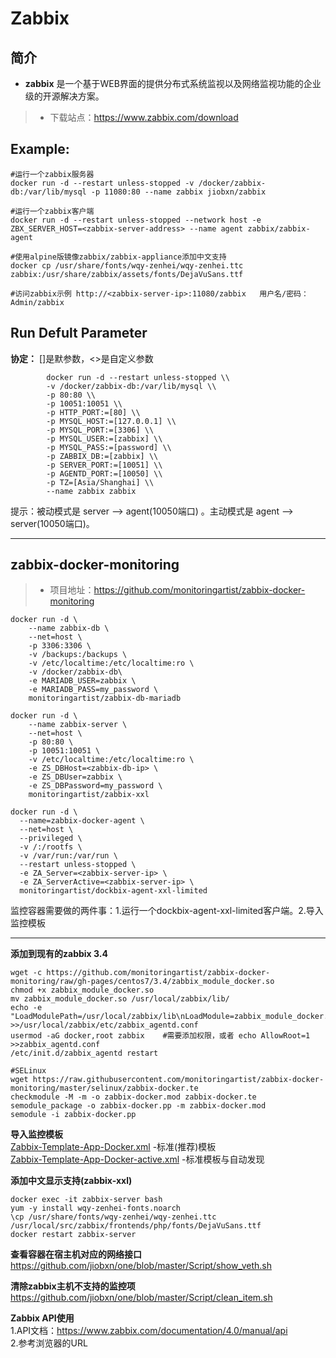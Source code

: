 Zabbix
===
## 简介
* **zabbix** 是一个基于WEB界面的提供分布式系统监视以及网络监视功能的企业级的开源解决方案。
> * 下载站点：https://www.zabbix.com/download


## Example:

    #运行一个zabbix服务器
    docker run -d --restart unless-stopped -v /docker/zabbix-db:/var/lib/mysql -p 11080:80 --name zabbix jiobxn/zabbix

    #运行一个zabbix客户端
    docker run -d --restart unless-stopped --network host -e ZBX_SERVER_HOST=<zabbix-server-address> --name agent zabbix/zabbix-agent

    #使用alpine版镜像zabbix/zabbix-appliance添加中文支持
    docker cp /usr/share/fonts/wqy-zenhei/wqy-zenhei.ttc zabbix:/usr/share/zabbix/assets/fonts/DejaVuSans.ttf

    #访问zabbix示例 http://<zabbix-server-ip>:11080/zabbix   用户名/密码：Admin/zabbix

## Run Defult Parameter
**协定：** []是默参数，<>是自定义参数

			docker run -d --restart unless-stopped \\
			-v /docker/zabbix-db:/var/lib/mysql \\
			-p 80:80 \\
			-p 10051:10051 \\
			-p HTTP_PORT:=[80] \\
			-p MYSQL_HOST:=[127.0.0.1] \\
			-p MYSQL_PORT:=[3306] \\
			-p MYSQL_USER:=[zabbix] \\
			-p MYSQL_PASS:=[password] \\
			-p ZABBIX_DB:=[zabbix] \\
			-p SERVER_PORT:=[10051] \\
			-p AGENTD_PORT:=[10050] \\
			-p TZ=[Asia/Shanghai] \\
			--name zabbix zabbix

提示：被动模式是 server --> agent(10050端口) 。主动模式是 agent --> server(10050端口)。

****

## zabbix-docker-monitoring
> * 项目地址：https://github.com/monitoringartist/zabbix-docker-monitoring

	docker run -d \
		--name zabbix-db \
		--net=host \
		-p 3306:3306 \
		-v /backups:/backups \
		-v /etc/localtime:/etc/localtime:ro \
		-v /docker/zabbix-db\
		-e MARIADB_USER=zabbix \
		-e MARIADB_PASS=my_password \
		monitoringartist/zabbix-db-mariadb

	docker run -d \
		--name zabbix-server \
		--net=host \
		-p 80:80 \
		-p 10051:10051 \
		-v /etc/localtime:/etc/localtime:ro \
		-e ZS_DBHost=<zabbix-db-ip> \
		-e ZS_DBUser=zabbix \
		-e ZS_DBPassword=my_password \
		monitoringartist/zabbix-xxl

	docker run -d \
	  --name=zabbix-docker-agent \
	  --net=host \
	  --privileged \
	  -v /:/rootfs \
	  -v /var/run:/var/run \
	  --restart unless-stopped \
	  -e ZA_Server=<zabbix-server-ip> \
	  -e ZA_ServerActive=<zabbix-server-ip> \
	  monitoringartist/dockbix-agent-xxl-limited

监控容器需要做的两件事：1.运行一个dockbix-agent-xxl-limited客户端。2.导入监控模板

****

**添加到现有的zabbix 3.4**

    wget -c https://github.com/monitoringartist/zabbix-docker-monitoring/raw/gh-pages/centos7/3.4/zabbix_module_docker.so
    chmod +x zabbix_module_docker.so
    mv zabbix_module_docker.so /usr/local/zabbix/lib/
    echo -e "LoadModulePath=/usr/local/zabbix/lib\nLoadModule=zabbix_module_docker.so" >>/usr/local/zabbix/etc/zabbix_agentd.conf
    usermod -aG docker,root zabbix    #需要添加权限，或者 echo AllowRoot=1 >>zabbix_agentd.conf
    /etc/init.d/zabbix_agentd restart
    
    #SELinux
    wget https://raw.githubusercontent.com/monitoringartist/zabbix-docker-monitoring/master/selinux/zabbix-docker.te
    checkmodule -M -m -o zabbix-docker.mod zabbix-docker.te
    semodule_package -o zabbix-docker.pp -m zabbix-docker.mod
    semodule -i zabbix-docker.pp

**导入监控模板**  
[Zabbix-Template-App-Docker.xml](https://raw.githubusercontent.com/monitoringartist/zabbix-docker-monitoring/master/template/Zabbix-Template-App-Docker.xml) -标准(推荐)模板  
[Zabbix-Template-App-Docker-active.xml](https://raw.githubusercontent.com/monitoringartist/zabbix-docker-monitoring/master/template/Zabbix-Template-App-Docker-active.xml) -标准模板与自动发现


**添加中文显示支持(zabbix-xxl)**

    docker exec -it zabbix-server bash
    yum -y install wqy-zenhei-fonts.noarch
    \cp /usr/share/fonts/wqy-zenhei/wqy-zenhei.ttc /usr/local/src/zabbix/frontends/php/fonts/DejaVuSans.ttf
    docker restart zabbix-server

**查看容器在宿主机对应的网络接口**  
https://github.com/jiobxn/one/blob/master/Script/show_veth.sh

**清除zabbix主机不支持的监控项**  
https://github.com/jiobxn/one/blob/master/Script/clean_item.sh

**Zabbix API使用**  
1.API文档：https://www.zabbix.com/documentation/4.0/manual/api  
2.参考浏览器的URL
